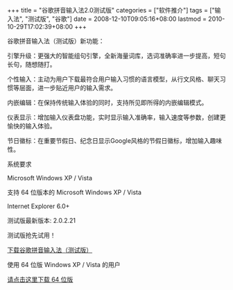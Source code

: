 +++
title = "谷歌拼音输入法2.0测试版"
categories = ["软件推介"]
tags = ["输入法", "测试版", "谷歌"]
date = 2008-12-10T09:05:16+08:00
lastmod = 2010-10-29T17:02:39+08:00
+++



谷歌拼音输入法（测试版）新功能：

引擎升级：更强大的智能组句引擎，全新海量词库，选词准确率进一步提高，短句长句，随想随打。 

个性输入：主动为用户下载最符合用户输入习惯的语言模型，从行文风格、聊天习惯等层面，进一步贴近用户的输入需求。 

内嵌编辑：在保持传统输入体验的同时，支持所见即所得的内嵌编辑模式。 

仪表显示：增加输入仪表盘功能，实时显示输入准确率，输入速度等参数，创建更愉快的输入体验。 

节日徽标：在重要节假日、纪念日显示Google风格的节假日徽标，增加输入趣味性。

系统要求

Microsoft Windows XP / Vista 

支持 64 位版本的 Microsoft Windows XP / Vista 

Internet Explorer 6.0+ 

测试版最新版本: 2.0.2.21

测试版抢先试用！

<a href="http://dl.google.com/pinyin/v2/GooglePinyinInstaller.exe" target="_blank">下载谷歌拼音输入法（测试版）</a>

使用 64 位版 Windows XP / Vista 的用户

<a href="http://dl.google.com/pinyin/v2/GooglePinyinInstaller_x64.exe" target="_blank">请点击这里下载 64 位版</a>